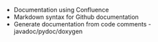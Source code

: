 * Documentation using Confluence
* Markdown syntax for Github documentation
* Generate documentation from code comments - javadoc/pydoc/doxygen

